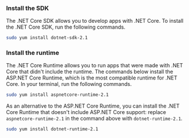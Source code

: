 
### Install the SDK

The .NET Core SDK allows you to develop apps with .NET Core. To install the .NET Core SDK, run the following commands.

```bash
sudo yum install dotnet-sdk-2.1
```

### Install the runtime

The .NET Core Runtime allows you to run apps that were made with .NET Core that didn't include the runtime. The commands below install the ASP.NET Core Runtime, which is the most compatible runtime for .NET Core. In your terminal, run the following commands.

```bash
sudo yum install aspnetcore-runtime-2.1
```

As an alternative to the ASP.NET Core Runtime, you can install the .NET Core Runtime that doesn't include ASP.NET Core support: replace `aspnetcore-runtime-2.1` in the command above with `dotnet-runtime-2.1`.

```bash
sudo yum install dotnet-runtime-2.1
```
